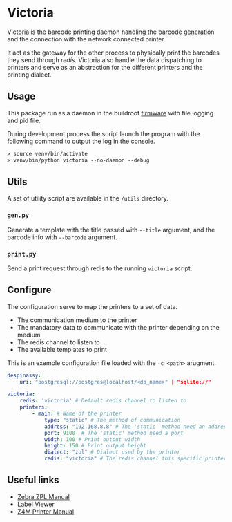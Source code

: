 # Victoria

Victoria is the barcode printing daemon handling the barcode generation
and the connection with the network connected printer.

It act as the gateway for the other process to physically print the barcodes
they send through _redis_.
Victoria also handle the data dispatching to printers and serve as
an abstraction for the different printers and the printing dialect.

## Usage

This package run as a daemon in the buildroot [firmware](https://github.com/Sprtch/buildroot)
with file logging and pid file.

During development process the script launch the program with the following
command to output the log in the console.

```txt
> source venv/bin/activate
> venv/bin/python victoria --no-daemon --debug
```

## Utils

A set of utility script are available in the `/utils` directory.

### `gen.py`

Generate a template with the title passed with `--title` argument, and
the barcode info with `--barcode` argument.

### `print.py`

Send a print request through redis to the running `victoria` script.

## Configure

The configuration serve to map the printers to a set of data.

* The communication medium to the printer
* The mandatory data to communicate with the printer depending on the medium
* The redis channel to listen to
* The available templates to print

This is an exemple configuration file loaded with the `-c <path>` arugment.

```yaml
despinassy:
    uri: "postgresql://postgres@localhost/<db_name>" | "sqlite://"

victoria:
    redis: 'victoria' # Default redis channel to listen to
    printers:
        - main: # Name of the printer
            type: "static" # The method of communication
            address: "192.168.8.8" # The 'static' method need an address
            port: 9100  # The 'static' method need a port
            width: 100 # Print output width
            height: 150 # Print output height
            dialect: "zpl" # Dialect used by the printer
            redis: "victoria" # The redis channel this specific printer listen to
```

## Useful links

* [Zebra ZPL Manual](https://www.zebra.com/content/dam/zebra/manuals/printers/common/programming/zpl-zbi2-pm-en.pdf)
* [Label Viewer](http://labelary.com/viewer.html)
* [Z4M Printer Manual](https://www.servopack.de/support/zebra/Z4Mplus_Z6Mplus.pdf)
